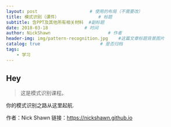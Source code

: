 ```yaml
---
layout: post                    # 使用的布局（不需要改）
title: 模式识别（课件）               # 标题 
subtitle: 含PPT及其他所有相关材料  #副标题
date: 2018-03-18              # 时间
author: NickShawn                      # 作者
header-img: img/pattern-recognition.jpg    #这篇文章标题背景图片
catalog: true                       # 是否归档
tags:
    - 学习
---
```


## Hey
>这是模式识别课程。

你的模式识别之路从这里起航.

作者：Nick Shawn
链接：https://nickshawn.github.io
